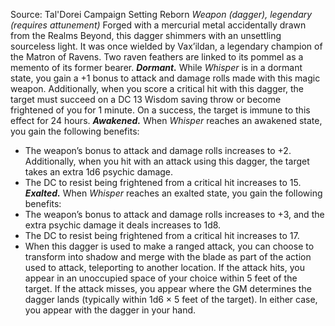 Source: Tal'Dorei Campaign Setting Reborn
*Weapon (dagger), legendary (requires attunement)*
Forged with a mercurial metal accidentally drawn from the Realms Beyond, this dagger shimmers with an unsettling sourceless light. It was once wielded by Vax’ildan, a legendary champion of the Matron of Ravens. Two raven feathers are linked to its pommel as a memento of its former bearer.
***Dormant.*** While *Whisper* is in a dormant state, you gain a +1 bonus to attack and damage rolls made with this magic weapon.
Additionally, when you score a critical hit with this dagger, the target must succeed on a DC 13 Wisdom saving throw or become frightened of you for 1 minute. On a success, the target is immune to this effect for 24 hours.
***Awakened.*** When *Whisper* reaches an awakened state, you gain the following benefits:
* The weapon’s bonus to attack and damage rolls increases to +2. Additionally, when you hit with an attack using this dagger, the target takes an extra 1d6 psychic damage.
* The DC to resist being frightened from a critical hit increases to 15.
***Exalted.*** When *Whisper* reaches an exalted state, you gain the following benefits:
* The weapon’s bonus to attack and damage rolls increases to +3, and the extra psychic damage it deals increases to 1d8.
* The DC to resist being frightened from a critical hit increases to 17.
* When this dagger is used to make a ranged attack, you can choose to transform into shadow and merge with the blade as part of the action used to attack, teleporting to another location. If the attack hits, you appear in an unoccupied space of your choice within 5 feet of the target. If the attack misses, you appear where the GM determines the dagger lands (typically within 1d6 × 5 feet of the target). In either case, you appear with the dagger in your hand.